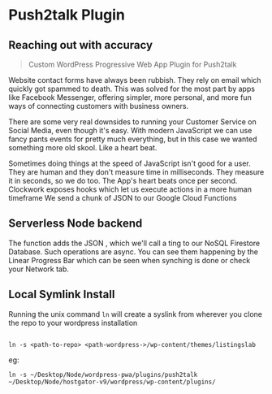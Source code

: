 # Push2talk Plugin

## Reaching out with accuracy

> Custom WordPress Progressive Web App Plugin for Push2talk

Website contact forms have always been rubbish. They rely on email which quickly got spammed to death. This was solved for the most part by apps like Facebook Messenger, offering simpler, more personal, and more fun ways of connecting customers with business owners.

There are some very real downsides to running your Customer Service on Social Media, even though it's easy. With modern JavaScript we can use fancy pants events for pretty much everything, but in this case we wanted something more old skool. Like a heart beat. 

Sometimes doing things at the speed of JavaScript isn't good for a user. They are human and they don't measure time in milliseconds. They measure it in seconds, so we do too. The App's heart beats once per second. Clockwork exposes hooks which let us execute actions in a more human timeframe We send a chunk of JSON to our Google Cloud Functions

## Serverless Node backend

The function adds the JSON , which we'll call a ting to our NoSQL Firestore Database. Such operations are async. You can see them happening by the Linear Progress Bar which can be seen when synching is done or check your Network tab.

## Local Symlink Install

Running the unix command `ln` will create a syslink from wherever you clone the repo to your wordpress installation

```

ln -s <path-to-repo> <path-wordpress->/wp-content/themes/listingslab

```

eg:
```
ln -s ~/Desktop/Node/wordpress-pwa/plugins/push2talk ~/Desktop/Node/hostgator-v9/wordpress/wp-content/plugins/
```